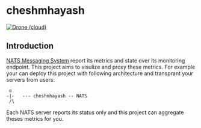 # cheshmhayash
[![Drone (cloud)](https://img.shields.io/drone/build/1995parham/cheshmhayash.svg?style=flat-square)](https://cloud.drone.io/1995parham/cheshmhayash)

## Introduction
[NATS Messaging System](https://nats.io/) report its metrics and state over its monitoring endpoint. This project aims to visulize and proxy these metrics.
For example your can deploy this project with following architecture and transprant your servers from users:

```
 o
-|-   --- cheshmhayash -- NATS
 /\
```

Each NATS server reports its status only and this project can aggregate theses metrics for you.
